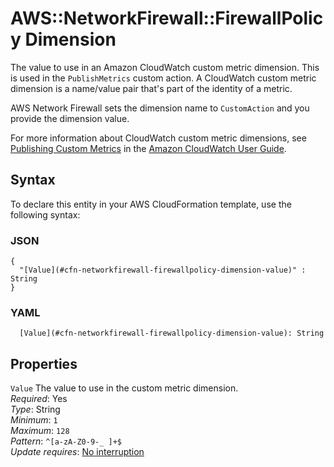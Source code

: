 # AWS::NetworkFirewall::FirewallPolicy Dimension<a name="aws-properties-networkfirewall-firewallpolicy-dimension"></a>

The value to use in an Amazon CloudWatch custom metric dimension\. This is used in the `PublishMetrics` custom action\. A CloudWatch custom metric dimension is a name/value pair that's part of the identity of a metric\. 

AWS Network Firewall sets the dimension name to `CustomAction` and you provide the dimension value\. 

For more information about CloudWatch custom metric dimensions, see [Publishing Custom Metrics](https://docs.aws.amazon.com/AmazonCloudWatch/latest/monitoring/publishingMetrics.html#usingDimensions) in the [Amazon CloudWatch User Guide](https://docs.aws.amazon.com/AmazonCloudWatch/latest/monitoring/WhatIsCloudWatch.html)\.

## Syntax<a name="aws-properties-networkfirewall-firewallpolicy-dimension-syntax"></a>

To declare this entity in your AWS CloudFormation template, use the following syntax:

### JSON<a name="aws-properties-networkfirewall-firewallpolicy-dimension-syntax.json"></a>

```
{
  "[Value](#cfn-networkfirewall-firewallpolicy-dimension-value)" : String
}
```

### YAML<a name="aws-properties-networkfirewall-firewallpolicy-dimension-syntax.yaml"></a>

```
  [Value](#cfn-networkfirewall-firewallpolicy-dimension-value): String
```

## Properties<a name="aws-properties-networkfirewall-firewallpolicy-dimension-properties"></a>

`Value`  <a name="cfn-networkfirewall-firewallpolicy-dimension-value"></a>
The value to use in the custom metric dimension\.  
*Required*: Yes  
*Type*: String  
*Minimum*: `1`  
*Maximum*: `128`  
*Pattern*: `^[a-zA-Z0-9-_ ]+$`  
*Update requires*: [No interruption](https://docs.aws.amazon.com/AWSCloudFormation/latest/UserGuide/using-cfn-updating-stacks-update-behaviors.html#update-no-interrupt)